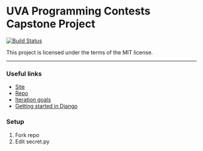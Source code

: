 # UVA Programming Contests Capstone Project

[![Build Status](https://travis-ci.com/uva-slp/pico.svg?token=aW6wnLAt24FpZ7h9WE5x&branch=master)](https://travis-ci.com/uva-slp/pico)

This project is licensed under the terms of the MIT license.

----------------------------

### Useful links
* [Site](http://pegasus.cs.virginia.edu/pico)
* [Repo](https://github.com/uva-slp/pico)
* [Iteration goals](http://aaronbloomfield.github.io/slp/uva/iteration-goals.html#/)
* [Getting started in Django](http://aaronbloomfield.github.io/slp/docs/django-getting-started.html)

### Setup
1. Fork repo
2. Edit secret.py

